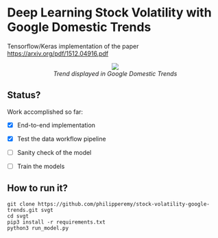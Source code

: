 # Deep Learning Stock Volatility with Google Domestic Trends
Tensorflow/Keras implementation of the paper https://arxiv.org/pdf/1512.04916.pdf

<p align="center">
  <img src="http://farm4.static.flickr.com/3466/3887194264_ba0d53a005.jpg"><br/>
  <i>Trend displayed in Google Domestic Trends</i>
</p>

## Status?

Work accomplished so far:
- [x] End-to-end implementation
- [x] Test the data workflow pipeline
- [ ] Sanity check of the model 
- [ ] Train the models 


## How to run it?
```
git clone https://github.com/philipperemy/stock-volatility-google-trends.git svgt
cd svgt
pip3 install -r requirements.txt
python3 run_model.py
```
